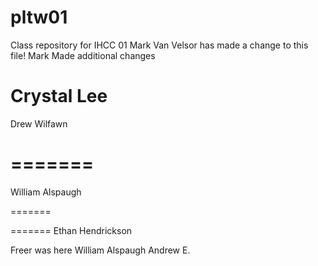 # pltw01
Class repository for IHCC 01
Mark Van Velsor has made a change to this file!
Mark Made additional changes




Crystal Lee
=======
Drew Wilfawn

=======
=======
William Alspaugh


=======

=======
Ethan Hendrickson

Freer was here
William Alspaugh
Andrew E.
